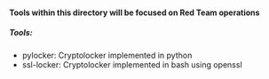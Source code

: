 #### Tools within this directory will be focused on Red Team operations

##### Tools:
* pylocker: Cryptolocker implemented in python
* ssl-locker: Cryptolocker implemented in bash using openssl

